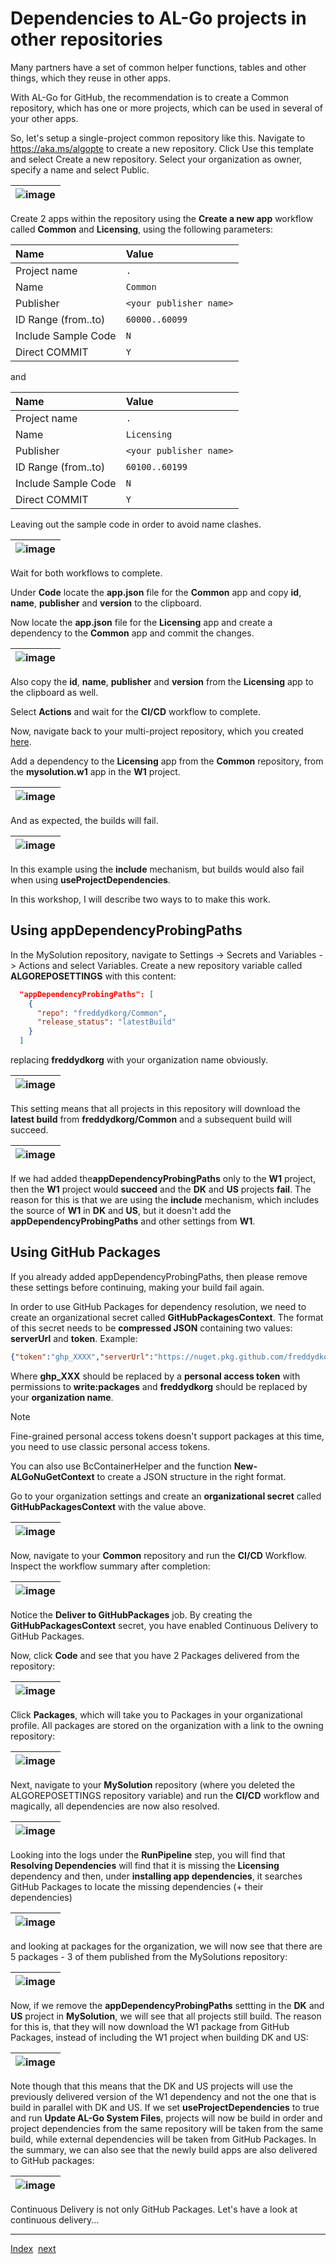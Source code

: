 # Dependencies to AL-Go projects in other repositories
Many partners have a set of common helper functions, tables and other things, which they reuse in other apps.

With AL-Go for GitHub, the recommendation is to create a Common repository, which has one or more projects, which can be used in several of your other apps.

So, let's setup a single-project common repository like this. Navigate to https://aka.ms/algopte to create a new repository. Click Use this template and select Create a new repository. Select your organization as owner, specify a name and select Public.

| ![image](https://github.com/microsoft/AL-Go/assets/10775043/c79dac2e-bf52-4f3a-b86e-6a3f8cc1f392) |
|-|

Create 2 apps within the repository using the **Create a new app** workflow called **Common** and **Licensing**, using the following parameters:

| Name | Value |
| :-- | :-- |
| Project name | `.` |
| Name | `Common` |
| Publisher | `<your publisher name>` |
| ID Range (from..to) | `60000..60099` |
| Include Sample Code | `N` |
| Direct COMMIT | `Y` |

and

| Name | Value |
| :-- | :-- |
| Project name | `.` |
| Name | `Licensing` |
| Publisher | `<your publisher name>` |
| ID Range (from..to) | `60100..60199` |
| Include Sample Code | `N` |
| Direct COMMIT | `Y` |

Leaving out the sample code in order to avoid name clashes.

| ![image](https://github.com/microsoft/AL-Go/assets/10775043/94ec923f-9e6a-4dc4-a689-b70ab4290e55) |
|-|

Wait for both workflows to complete.

Under **Code** locate the **app.json** file for the **Common** app and copy **id**, **name**, **publisher** and **version** to the clipboard.

Now locate the **app.json** file for the **Licensing** app and create a dependency to the **Common** app and commit the changes.

| ![image](https://github.com/microsoft/AL-Go/assets/10775043/f9918c5e-7363-46a1-8d3d-2a3acc7efa0c) |
|-|

Also copy the **id**, **name**, **publisher** and **version** from the **Licensing** app to the clipboard as well.

Select **Actions** and wait for the **CI/CD** workflow to complete.

Now, navigate back to your multi-project repository, which you created [here](Projects.md).

Add a dependency to the **Licensing** app from the **Common** repository, from the **mysolution.w1** app in the **W1** project.

| ![image](https://github.com/microsoft/AL-Go/assets/10775043/6149aa2f-8bbc-4b63-9190-371a27ca593d) |
|-|

And as expected, the builds will fail.

| ![image](https://github.com/microsoft/AL-Go/assets/10775043/352d9170-43dc-431f-8e3d-503caab289d7) |
|-|

In this example using the **include** mechanism, but builds would also fail when using **useProjectDependencies**.

In this workshop, I will describe two ways to to make this work.

## Using appDependencyProbingPaths

In the MySolution repository, navigate to Settings -> Secrets and Variables -> Actions and select Variables. Create a new repository variable called **ALGOREPOSETTINGS** with this content:

```json
  "appDependencyProbingPaths": [
    {
      "repo": "freddydkorg/Common",
      "release_status": "latestBuild"
    }
  ]
```

replacing **freddydkorg** with your organization name obviously.

| ![image](https://github.com/microsoft/AL-Go/assets/10775043/2dee232d-5e00-4349-a581-e02828eed4b0) |
|-|

This setting means that all projects in this repository will download the **latest build** from **freddydkorg/Common** and a subsequent build will succeed.

| ![image](https://github.com/microsoft/AL-Go/assets/10775043/f1cca350-9177-4d88-adb7-572bcd14b116) |
|-|

If we had added the**appDependencyProbingPaths** only to the **W1** project, then the **W1** project would **succeed** and the **DK** and **US** projects **fail**. The reason for this is that we are using the **include** mechanism, which includes the source of **W1** in **DK** and **US**, but it doesn't add the **appDependencyProbingPaths** and other settings from **W1**.

## Using GitHub Packages

If you already added appDependencyProbingPaths, then please remove these settings before continuing, making your build fail again.

In order to use GitHub Packages for dependency resolution, we need to create an organizational secret called **GitHubPackagesContext**. The format of this secret needs to be **compressed JSON** containing two values: **serverUrl** and **token**. Example:

```json
{"token":"ghp_XXXX","serverUrl":"https://nuget.pkg.github.com/freddydkorg/index.json"}
```

Where **ghp_XXX** should be replaced by a **personal access token** with permissions to **write:packages** and **freddydkorg** should be replaced by your **organization name**.

> [!NOTE]
> Fine-grained personal access tokens doesn't support packages at this time, you need to use classic personal access tokens.

You can also use BcContainerHelper and the function **New-ALGoNuGetContext** to create a JSON structure in the right format.

Go to your organization settings and create an **organizational secret** called **GitHubPackagesContext** with the value above.

| ![image](https://github.com/microsoft/AL-Go/assets/10775043/bd7ae71b-88b8-490c-a7bf-12792c59634b) |
|-|

Now, navigate to your **Common** repository and run the **CI/CD** Workflow. Inspect the workflow summary after completion:

| ![image](https://github.com/microsoft/AL-Go/assets/10775043/4a449287-2521-49b1-b5c9-e57d7047319f) |
|-|

Notice the **Deliver to GitHubPackages** job. By creating the **GitHubPackagesContext** secret, you have enabled Continuous Delivery to GitHub Packages.

Now, click **Code** and see that you have 2 Packages delivered from the repository:

| ![image](https://github.com/microsoft/AL-Go/assets/10775043/eeeb6675-f565-47c6-8582-5c94c2b26971) |
|-|

Click **Packages**, which will take you to Packages in your organizational profile. All packages are stored on the organization with a link to the owning repository:

| ![image](https://github.com/microsoft/AL-Go/assets/10775043/010defe6-b3a7-4585-9326-d0d1de303157) |
|-|

Next, navigate to your **MySolution** repository (where you deleted the ALGOREPOSETTINGS repository variable) and run the **CI/CD** workflow and magically, all dependencies are now also resolved.

| ![image](https://github.com/microsoft/AL-Go/assets/10775043/4ebbc94e-a55c-47cd-a361-4e78828bed7c) |
|-|

Looking into the logs under the **RunPipeline** step, you will find that **Resolving Dependencies** will find that it is missing the **Licensing** dependency and then, under **installing app dependencies**, it searches GitHub Packages to locate the missing dependencies (+ their dependencies)

| ![image](https://github.com/microsoft/AL-Go/assets/10775043/c2e48b09-7239-4cb2-881e-cd52ee5d6508) |
|-|

and looking at packages for the organization, we will now see that there are 5 packages - 3 of them published from the MySolutions repository:

| ![image](https://github.com/microsoft/AL-Go/assets/10775043/a94bac82-cc70-40b6-acb6-682623e061c1) |
|-|

Now, if we remove the **appDependencyProbingPaths** settting in the **DK** and **US** project in **MySolution**, we will see that all projects still build. The reason for this is, that they will now download the W1 package from GitHub Packages, instead of including the W1 project when building DK and US:

| ![image](https://github.com/microsoft/AL-Go/assets/10775043/6bf22151-321f-4494-8acf-da28763932da) |
|-|

Note though that this means that the DK and US projects will use the previously delivered version of the W1 dependency and not the one that is build in parallel with DK and US. If we set **useProjectDependencies** to true and run **Update AL-Go System Files**, projects will now be build in order and project dependencies from the same repository will be taken from the same build, while external dependencies will be taken from GitHub Packages. In the summary, we can also see that the newly build apps are also delivered to GitHub packages:

| ![image](https://github.com/microsoft/AL-Go/assets/10775043/3342e737-24a8-416e-98ea-355d8f6a6a5d) |
|-|

Continuous Delivery is not only GitHub Packages. Let's have a look at continuous delivery...

---
[Index](Index.md)&nbsp;&nbsp;[next](ContinuousDelivery.md)
